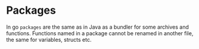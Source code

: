 # Packages

In go `packages` are the same as in Java as a bundler for some archives and
functions. Functions named in a package cannot be renamed in another file, the
same for variables, structs etc.
